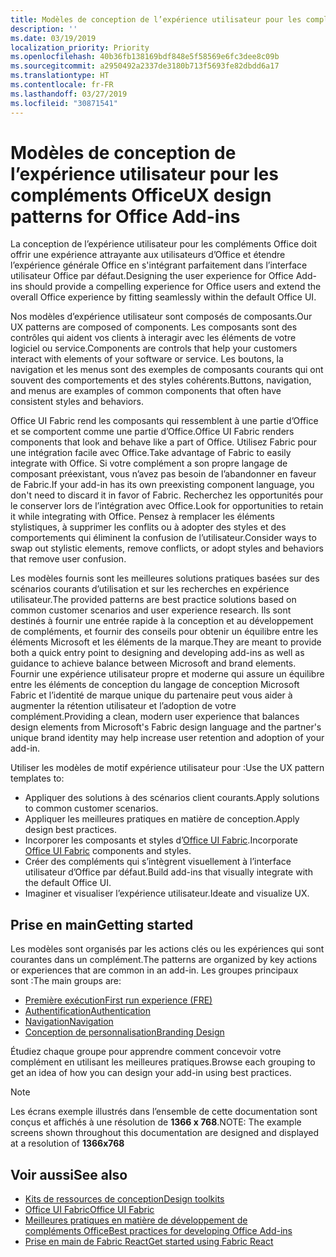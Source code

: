 ```yaml
---
title: Modèles de conception de l’expérience utilisateur pour les compléments Office
description: ''
ms.date: 03/19/2019
localization_priority: Priority
ms.openlocfilehash: 40b36fb138169bdf848e5f58569e6fc3dee8c09b
ms.sourcegitcommit: a2950492a2337de3180b713f5693fe82dbdd6a17
ms.translationtype: HT
ms.contentlocale: fr-FR
ms.lasthandoff: 03/27/2019
ms.locfileid: "30871541"
---
```

# <a name="ux-design-patterns-for-office-add-ins"></a><span data-ttu-id="b34e4-102">Modèles de conception de l’expérience utilisateur pour les compléments Office</span><span class="sxs-lookup"><span data-stu-id="b34e4-102">UX design patterns for Office Add-ins</span></span>

<span data-ttu-id="b34e4-103">La conception de l’expérience utilisateur pour les compléments Office doit offrir une expérience attrayante aux utilisateurs d’Office et étendre l’expérience générale Office en s'intégrant parfaitement dans l’interface utilisateur Office par défaut.</span><span class="sxs-lookup"><span data-stu-id="b34e4-103">Designing the user experience for Office Add-ins should provide a compelling experience for Office users and extend the overall Office experience by fitting seamlessly within the default Office UI.</span></span>  

<span data-ttu-id="b34e4-104">Nos modèles d’expérience utilisateur sont composés de composants.</span><span class="sxs-lookup"><span data-stu-id="b34e4-104">Our UX patterns are composed of components.</span></span> <span data-ttu-id="b34e4-105">Les composants sont des contrôles qui aident vos clients à interagir avec les éléments de votre logiciel ou service.</span><span class="sxs-lookup"><span data-stu-id="b34e4-105">Components are controls that help your customers interact with elements of your software or service.</span></span> <span data-ttu-id="b34e4-106">Les boutons, la navigation et les menus sont des exemples de composants courants qui ont souvent des comportements et des styles cohérents.</span><span class="sxs-lookup"><span data-stu-id="b34e4-106">Buttons, navigation, and menus are examples of common components that often have consistent styles and behaviors.</span></span>

<span data-ttu-id="b34e4-107">Office UI Fabric rend les composants qui ressemblent à une partie d’Office et se comportent comme une partie d’Office.</span><span class="sxs-lookup"><span data-stu-id="b34e4-107">Office UI Fabric renders components that look and behave like a part of Office.</span></span> <span data-ttu-id="b34e4-108">Utilisez Fabric pour une intégration facile avec Office.</span><span class="sxs-lookup"><span data-stu-id="b34e4-108">Take advantage of Fabric to easily integrate with Office.</span></span> <span data-ttu-id="b34e4-109">Si votre complément a son propre langage de composant préexistant, vous n’avez pas besoin de l’abandonner en faveur de Fabric.</span><span class="sxs-lookup"><span data-stu-id="b34e4-109">If your add-in has its own preexisting component language, you don't need to discard it in favor of Fabric.</span></span> <span data-ttu-id="b34e4-110">Recherchez les opportunités pour le conserver lors de l’intégration avec Office.</span><span class="sxs-lookup"><span data-stu-id="b34e4-110">Look for opportunities to retain it while integrating with Office.</span></span> <span data-ttu-id="b34e4-111">Pensez à remplacer les éléments stylistiques, à supprimer les conflits ou à adopter des styles et des comportements qui éliminent la confusion de l’utilisateur.</span><span class="sxs-lookup"><span data-stu-id="b34e4-111">Consider ways to swap out stylistic elements, remove conflicts, or adopt styles and behaviors that remove user confusion.</span></span>

<span data-ttu-id="b34e4-112">Les modèles fournis sont les meilleures solutions pratiques basées sur des scénarios courants d’utilisation et sur les recherches en expérience utilisateur.</span><span class="sxs-lookup"><span data-stu-id="b34e4-112">The provided patterns are best practice solutions based on common customer scenarios and user experience research.</span></span> <span data-ttu-id="b34e4-113">Ils sont destinés à fournir une entrée rapide à la conception et au développement de compléments, et fournir des conseils pour obtenir un équilibre entre les éléments Microsoft et les éléments de la marque.</span><span class="sxs-lookup"><span data-stu-id="b34e4-113">They are meant to provide both a quick entry point to designing and developing add-ins as well as guidance to achieve balance between Microsoft and brand elements.</span></span> <span data-ttu-id="b34e4-114">Fournir une expérience utilisateur propre et moderne qui assure un équilibre entre les éléments de conception du langage de conception Microsoft Fabric et l’identité de marque unique du partenaire peut vous aider à augmenter la rétention utilisateur et l’adoption de votre complément.</span><span class="sxs-lookup"><span data-stu-id="b34e4-114">Providing a clean, modern user experience that balances design elements from Microsoft's Fabric design language and the partner's unique brand identity may help increase user retention and adoption of your add-in.</span></span>

<span data-ttu-id="b34e4-115">Utiliser les modèles de motif expérience utilisateur pour :</span><span class="sxs-lookup"><span data-stu-id="b34e4-115">Use the UX pattern templates to:</span></span>

* <span data-ttu-id="b34e4-116">Appliquer des solutions à des scénarios client courants.</span><span class="sxs-lookup"><span data-stu-id="b34e4-116">Apply solutions to common customer scenarios.</span></span>
* <span data-ttu-id="b34e4-117">Appliquer les meilleures pratiques en matière de conception.</span><span class="sxs-lookup"><span data-stu-id="b34e4-117">Apply design best practices.</span></span>
* <span data-ttu-id="b34e4-118">Incorporer les composants et styles d’[Office UI Fabric](https://developer.microsoft.com/fabric#/get-started).</span><span class="sxs-lookup"><span data-stu-id="b34e4-118">Incorporate [Office UI Fabric](https://developer.microsoft.com/fabric#/get-started) components and styles.</span></span>
* <span data-ttu-id="b34e4-119">Créer des compléments qui s’intègrent visuellement à l’interface utilisateur d’Office par défaut.</span><span class="sxs-lookup"><span data-stu-id="b34e4-119">Build add-ins that visually integrate with the default Office UI.</span></span>
* <span data-ttu-id="b34e4-120">Imaginer et visualiser l’expérience utilisateur.</span><span class="sxs-lookup"><span data-stu-id="b34e4-120">Ideate and visualize UX.</span></span>

## <a name="getting-started"></a><span data-ttu-id="b34e4-121">Prise en main</span><span class="sxs-lookup"><span data-stu-id="b34e4-121">Getting started</span></span>

<span data-ttu-id="b34e4-122">Les modèles sont organisés par les actions clés ou les expériences qui sont courantes dans un complément.</span><span class="sxs-lookup"><span data-stu-id="b34e4-122">The patterns are organized by key actions or experiences that are common in an add-in.</span></span> <span data-ttu-id="b34e4-123">Les groupes principaux sont :</span><span class="sxs-lookup"><span data-stu-id="b34e4-123">The main groups are:</span></span>

* [<span data-ttu-id="b34e4-124">Première exécution</span><span class="sxs-lookup"><span data-stu-id="b34e4-124">First run experience (FRE)</span></span>](../design/first-run-experience-patterns.md)
* [<span data-ttu-id="b34e4-125">Authentification</span><span class="sxs-lookup"><span data-stu-id="b34e4-125">Authentication</span></span>](../design/authentication-patterns.md)
* [<span data-ttu-id="b34e4-126">Navigation</span><span class="sxs-lookup"><span data-stu-id="b34e4-126">Navigation</span></span>](../design/navigation-patterns.md)
* [<span data-ttu-id="b34e4-127">Conception de personnalisation</span><span class="sxs-lookup"><span data-stu-id="b34e4-127">Branding Design</span></span>](../design/branding-patterns.md)

<span data-ttu-id="b34e4-128">Étudiez chaque groupe pour apprendre comment concevoir votre complément en utilisant les meilleures pratiques.</span><span class="sxs-lookup"><span data-stu-id="b34e4-128">Browse each grouping to get an idea of how you can design your add-in using best practices.</span></span>

> [!NOTE]
> <span data-ttu-id="b34e4-129">Les écrans exemple illustrés dans l’ensemble de cette documentation sont conçus et affichés à une résolution de **1366 x 768**.</span><span class="sxs-lookup"><span data-stu-id="b34e4-129">NOTE: The example screens shown throughout this documentation are designed and displayed at a resolution of **1366x768**</span></span>

## <a name="see-also"></a><span data-ttu-id="b34e4-130">Voir aussi</span><span class="sxs-lookup"><span data-stu-id="b34e4-130">See also</span></span>

* [<span data-ttu-id="b34e4-131">Kits de ressources de conception</span><span class="sxs-lookup"><span data-stu-id="b34e4-131">Design toolkits</span></span>](design-toolkits.md)
* [<span data-ttu-id="b34e4-132">Office UI Fabric</span><span class="sxs-lookup"><span data-stu-id="b34e4-132">Office UI Fabric</span></span>](https://developer.microsoft.com/fabric)
* [<span data-ttu-id="b34e4-133">Meilleures pratiques en matière de développement de compléments Office</span><span class="sxs-lookup"><span data-stu-id="b34e4-133">Best practices for developing Office Add-ins</span></span>](/office/dev/add-ins/concepts/add-in-development-best-practices)
* [<span data-ttu-id="b34e4-134">Prise en main de Fabric React</span><span class="sxs-lookup"><span data-stu-id="b34e4-134">Get started using Fabric React</span></span>](/office/dev/add-ins/design/using-office-ui-fabric-react)
